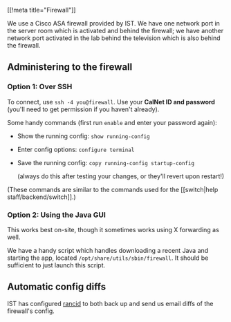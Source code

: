 [[!meta title="Firewall"]]

We use a Cisco ASA firewall provided by IST. We have one network port in the
server room which is activated and behind the firewall; we have another network
port activated in the lab behind the television which is also behind the
firewall.


## Administering to the firewall
### Option 1: Over SSH

To connect, use `ssh -4 you@firewall`. Use your **CalNet ID and password**
(you'll need to get permission if you haven't already).

Some handy commands (first run `enable` and enter your password again):

* Show the running config: `show running-config`

* Enter config options: `configure terminal`

* Save the running config: `copy running-config startup-config`

  (always do this after testing your changes, or they'll revert upon restart!)

(These commands are similar to the commands used for the
[[switch|help staff/backend/switch]].)


### Option 2: Using the Java GUI

This works best on-site, though it sometimes works using X forwarding as well.

We have a handy script which handles downloading a recent Java and starting the
app, located `/opt/share/utils/sbin/firewall`. It should be sufficient to just
launch this script.


## Automatic config diffs

IST has configured [rancid](http://www.shrubbery.net/rancid/) to both back up
and send us email diffs of the firewall's config.
